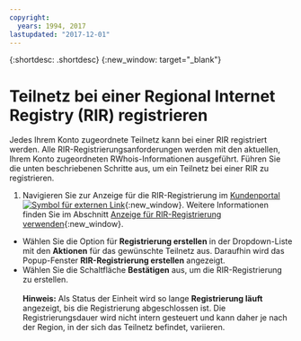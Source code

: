 ```yaml
---
copyright:
  years: 1994, 2017
lastupdated: "2017-12-01"
---
```


{:shortdesc: .shortdesc}
{:new_window: target="_blank"}

# Teilnetz bei einer Regional Internet Registry (RIR) registrieren

Jedes Ihrem Konto zugeordnete Teilnetz kann bei einer RIR registriert werden. Alle RIR-Registrierungsanforderungen werden mit den aktuellen, Ihrem Konto zugeordneten RWhois-Informationen ausgeführt. Führen Sie die unten beschriebenen Schritte aus, um ein Teilnetz bei einer RIR zu registrieren.

1. Navigieren Sie zur Anzeige für die RIR-Registrierung im [Kundenportal ![Symbol für externen Link](../../icons/launch-glyph.svg "Symbol für externen Link")](https://control.softlayer.com/){:new_window}. Weitere Informationen finden Sie im Abschnitt [Anzeige für RIR-Registrierung verwenden](rir-screen.html){:new_window}.
* Wählen Sie die Option für **Registrierung erstellen** in der Dropdown-Liste mit den **Aktionen** für das gewünschte Teilnetz aus. Daraufhin wird das Popup-Fenster **RIR-Registrierung erstellen** angezeigt.
* Wählen Sie die Schaltfläche **Bestätigen** aus, um die RIR-Registrierung zu erstellen.<br/><br>**Hinweis:** Als Status der Einheit wird so lange **Registrierung läuft** angezeigt, bis die Registrierung abgeschlossen ist. Die Registrierungsdauer wird nicht intern gesteuert und kann daher je nach der Region, in der sich das Teilnetz befindet, variieren.
